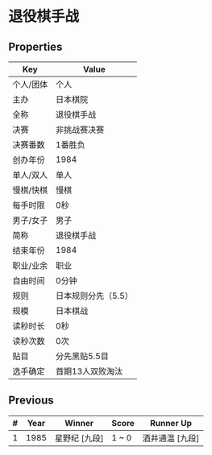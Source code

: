 # 退役棋手战

## Properties

| Key | Value |
| --- | ----- |
| 个人/团体 | 个人 |
| 主办 | 日本棋院 |
| 全称 | 退役棋手战 |
| 决赛 | 非挑战赛决赛 |
| 决赛番数 | 1番胜负 |
| 创办年份 | 1984 |
| 单人/双人 | 单人 |
| 慢棋/快棋 | 慢棋 |
| 每手时限 | 0秒 |
| 男子/女子 | 男子 |
| 简称 | 退役棋手战 |
| 结束年份 | 1984 |
| 职业/业余 | 职业 |
| 自由时间 | 0分钟 |
| 规则 | 日本规则分先（5.5） |
| 规模 | 日本棋战 |
| 读秒时长 | 0秒 |
| 读秒次数 | 0次 |
| 贴目 | 分先黑贴5.5目 |
| 选手确定 | 首期13人双败淘汰 |

## Previous

| # | Year | Winner | Score | Runner Up |
| --- | --- | --- | --- | --- |
| 1 | 1985 | 星野纪 [九段] | 1 ~ 0 | 酒井通温 [九段] |


